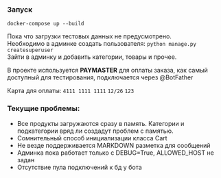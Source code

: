 ### Запуск
`docker-compose up --build`

Пока что загрузки тестовых данных не предусмотрено. \
Необходимо в админке создать пользователя: `python manage.py createsuperuser` \
Зайти в админку и добавить категории, товары и прочее.

В проекте используется **PAYMASTER** для оплаты заказа, как самый доступный для тестирования, подключается через @BotFather

Карта для оплаты:
    `4111 1111 1111`
    `12/26`
    `123`

### Текущие проблемы:
* Все продукты загружаются сразу в память. Категории и подкатегории вряд ли создадут проблем с памятью.
* Сомнительный способ инициализации класса Cart
* Не везде поддерживается MARKDOWN разметка для сообщений
* Админка пока работает только с DEBUG=True, ALLOWED_HOST не задан
* Отсутствие пула подключений к бд у бота
